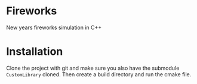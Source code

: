 # Fireworks
New years fireworks simulation in C++

# Installation
Clone the project with git and make sure you also have the submodule `CustomLibrary` cloned. Then create a build directory and run the cmake file.
